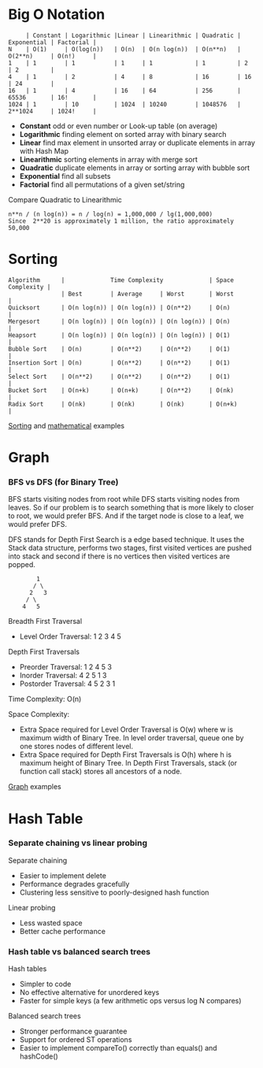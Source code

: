# Big O Notation
```
     | Constant | Logarithmic |Linear | Linearithmic | Quadratic | Exponential | Factorial |
N    | O(1)     | O(log(n))   | O(n)  | O(n log(n))  | O(n**n)   | O(2**n)     | O(n!)     |
1    | 1        | 1           | 1     | 1            | 1         | 2           | 2         |
4    | 1        | 2           | 4     | 8            | 16        | 16          | 24        |
16   | 1        | 4           | 16    | 64           | 256       | 65536       | 16!       |
1024 | 1        | 10          | 1024  | 10240        | 1048576   | 2**1024     | 1024!     |
```
- **Constant** odd or even number or Look-up table (on average)
- **Logarithmic** finding element on sorted array with binary search
- **Linear** find max element in unsorted array or duplicate elements in array with Hash Map
- **Linearithmic** sorting elements in array with merge sort
- **Quadratic** duplicate elements in array or sorting array with bubble sort
- **Exponential** find all subsets
- **Factorial** find all permutations of a given set/string

Compare Quadratic to Linearithmic
```
n**n / (n log(n)) = n / log(n) = 1,000,000 / lg(1,000,000)
Since  2**20 is approximately 1 million, the ratio approximately 50,000
```
# Sorting
```
Algorithm      |             Time Complexity             | Space Complexity |
               | Best        | Average     | Worst       | Worst            |
Quicksort      | O(n log(n)) | O(n log(n)) | O(n**2)     | O(n)             |
Mergesort      | O(n log(n)) | O(n log(n)) | O(n log(n)) | O(n)             |
Heapsort       | O(n log(n)) | O(n log(n)) | O(n log(n)) | O(1)             |
Bubble Sort    | O(n)        | O(n**2)     | O(n**2)     | O(1)             |
Insertion Sort | O(n)        | O(n**2)     | O(n**2)     | O(1)             |
Select Sort    | O(n**2)     | O(n**2)     | O(n**2)     | O(1)             |
Bucket Sort    | O(n+k)      | O(n+k)      | O(n**2)     | O(nk)            |
Radix Sort     | O(nk)       | O(nk)       | O(nk)       | O(n+k)           |
```
[Sorting](sort.py) and [mathematical](math.py) examples
# Graph
### BFS vs DFS (for Binary Tree)
BFS starts visiting nodes from root while DFS starts visiting nodes from leaves. So if our problem is to search something that is more likely to closer to root, we would prefer BFS. And if the target node is close to a leaf, we would prefer DFS.

DFS stands for Depth First Search is a edge based technique. It uses the Stack data structure, performs two stages, first visited vertices are pushed into stack and second if there is no vertices then visited vertices are popped.
```
        1
       / \
      2   3
     / \
    4   5 
```
Breadth First Traversal
- Level Order Traversal: 1 2 3 4 5

Depth First Traversals
- Preorder Traversal: 1 2 4 5 3 
- Inorder Traversal:  4 2 5 1 3 
- Postorder Traversal: 4 5 2 3 1

Time Complexity: O(n)

Space Complexity:
- Extra Space required for Level Order Traversal is O(w) where w is maximum width of Binary Tree. In level order traversal, queue one by one stores nodes of different level.
- Extra Space required for Depth First Traversals is O(h) where h is maximum height of Binary Tree. In Depth First Traversals, stack (or function call stack) stores all ancestors of a node.

[Graph](graph.py) examples
# Hash Table
### Separate chaining vs linear probing
Separate chaining
- Easier to implement delete
- Performance degrades gracefully
- Clustering less sensitive to poorly-designed hash function

Linear probing
- Less wasted space
- Better cache performance
### Hash table vs balanced search trees
Hash tables
- Simpler to code
- No effective alternative for unordered keys
- Faster for simple keys (a few arithmetic ops versus log N compares)

Balanced search trees
- Stronger performance guarantee
- Support for ordered ST operations
- Easier to implement compareTo() correctly than equals() and hashCode()
